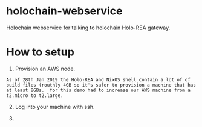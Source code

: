 # holochain-webservice
Holochain webservice for talking to holochain Holo-REA gateway.

# How to setup
1. Provision an AWS node.  

`As of 28th Jan 2019 the Holo-REA and NixOS shell contain a lot of of build files (routhly 4GB so it's safer to provision a machine that has at least 8GBs.  for this demo had to increase our AWS machine from a t2.micro to t2.large.`

2. Log into your machine with ssh.

3. 